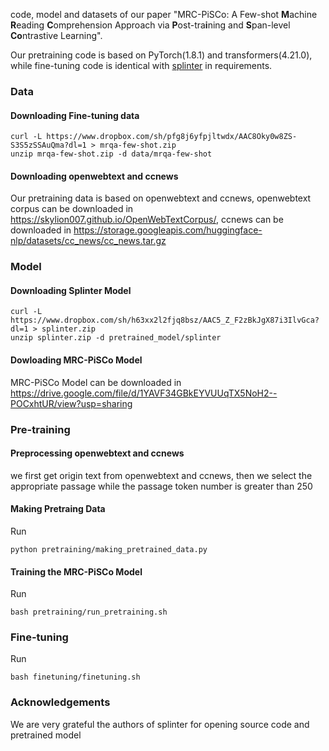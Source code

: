 code, model and datasets of our paper "MRC-PiSCo: A Few-shot **M**achine **R**eading **C**omprehension Approach via **P**ost-tra**i**ning and **S**pan-level **Co**ntrastive Learning".

Our pretraining code is based on PyTorch(1.8.1) and transformers(4.21.0), while fine-tuning code is identical with [splinter](https://github.com/oriram/splinter) in requirements.

### Data
#### Downloading Fine-tuning data
```
curl -L https://www.dropbox.com/sh/pfg8j6yfpjltwdx/AAC8Oky0w8ZS-S3S5zSSAuQma?dl=1 > mrqa-few-shot.zip
unzip mrqa-few-shot.zip -d data/mrqa-few-shot
```

#### Downloading openwebtext and ccnews
Our pretraining data is based on openwebtext and ccnews, openwebtext corpus can be downloaded in https://skylion007.github.io/OpenWebTextCorpus/, ccnews can be downloaded in https://storage.googleapis.com/huggingface-nlp/datasets/cc_news/cc_news.tar.gz

### Model 
#### Downloading Splinter Model
```
curl -L https://www.dropbox.com/sh/h63xx2l2fjq8bsz/AAC5_Z_F2zBkJgX87i3IlvGca?dl=1 > splinter.zip
unzip splinter.zip -d pretrained_model/splinter 
```

#### Dowloading MRC-PiSCo Model

MRC-PiSCo Model can be downloaded in 
https://drive.google.com/file/d/1YAVF34GBkEYVUUqTX5NoH2--POCxhtUR/view?usp=sharing

### Pre-training

#### Preprocessing openwebtext and ccnews
we first get origin text from openwebtext and ccnews, then we select the appropriate passage while the passage token number is greater than 250

#### Making Pretraing Data
Run 
```
python pretraining/making_pretrained_data.py 
```

#### Training the MRC-PiSCo Model
Run
```
bash pretraining/run_pretraining.sh
```

### Fine-tuning
Run
```
bash finetuning/finetuning.sh
```

### Acknowledgements
We are very grateful the authors of splinter for opening source code and pretrained model